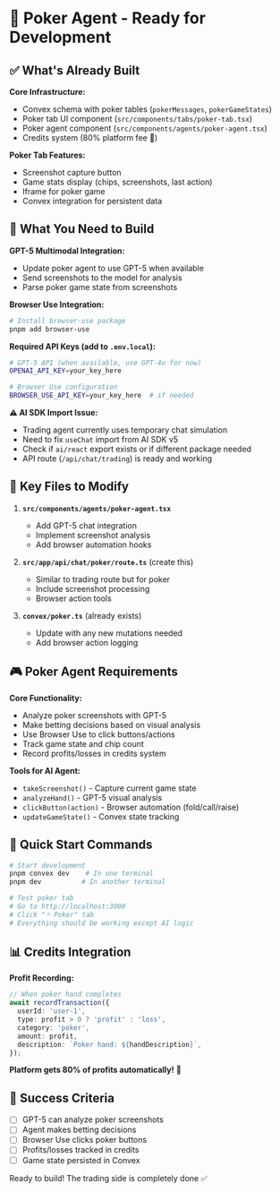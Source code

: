 # 🎯 Poker Agent - Ready for Development

## ✅ What's Already Built

**Core Infrastructure:**
- Convex schema with poker tables (`pokerMessages`, `pokerGameStates`)
- Poker tab UI component (`src/components/tabs/poker-tab.tsx`)
- Poker agent component (`src/components/agents/poker-agent.tsx`) 
- Credits system (80% platform fee 🎰)

**Poker Tab Features:**
- Screenshot capture button
- Game stats display (chips, screenshots, last action)
- Iframe for poker game
- Convex integration for persistent data

## 🔧 What You Need to Build

**GPT-5 Multimodal Integration:**
- Update poker agent to use GPT-5 when available
- Send screenshots to the model for analysis
- Parse poker game state from screenshots

**Browser Use Integration:**
```bash
# Install browser-use package
pnpm add browser-use
```

**Required API Keys (add to `.env.local`):**
```bash
# GPT-5 API (when available, use GPT-4o for now)
OPENAI_API_KEY=your_key_here

# Browser Use configuration
BROWSER_USE_API_KEY=your_key_here  # if needed
```

**⚠️ AI SDK Import Issue:**
- Trading agent currently uses temporary chat simulation
- Need to fix `useChat` import from AI SDK v5
- Check if `ai/react` export exists or if different package needed
- API route (`/api/chat/trading`) is ready and working

## 📁 Key Files to Modify

1. **`src/components/agents/poker-agent.tsx`**
   - Add GPT-5 chat integration
   - Implement screenshot analysis
   - Add browser automation hooks

2. **`src/app/api/chat/poker/route.ts`** (create this)
   - Similar to trading route but for poker
   - Include screenshot processing
   - Browser action tools

3. **`convex/poker.ts`** (already exists)
   - Update with any new mutations needed
   - Add browser action logging

## 🎮 Poker Agent Requirements

**Core Functionality:**
- Analyze poker screenshots with GPT-5
- Make betting decisions based on visual analysis  
- Use Browser Use to click buttons/actions
- Track game state and chip count
- Record profits/losses in credits system

**Tools for AI Agent:**
- `takeScreenshot()` - Capture current game state
- `analyzeHand()` - GPT-5 visual analysis
- `clickButton(action)` - Browser automation (fold/call/raise)
- `updateGameState()` - Convex state tracking

## 🚀 Quick Start Commands

```bash
# Start development
pnpm convex dev    # In one terminal
pnpm dev          # In another terminal

# Test poker tab
# Go to http://localhost:3000
# Click "🃏 Poker" tab
# Everything should be working except AI logic
```

## 📊 Credits Integration

**Profit Recording:**
```typescript
// When poker hand completes
await recordTransaction({
  userId: 'user-1',
  type: profit > 0 ? 'profit' : 'loss', 
  category: 'poker',
  amount: profit,
  description: `Poker hand: ${handDescription}`,
});
```

**Platform gets 80% of profits automatically!** 🎰

## 🎯 Success Criteria

- [ ] GPT-5 can analyze poker screenshots
- [ ] Agent makes betting decisions
- [ ] Browser Use clicks poker buttons
- [ ] Profits/losses tracked in credits
- [ ] Game state persisted in Convex

Ready to build! The trading side is completely done ✅
